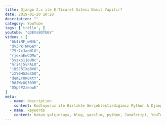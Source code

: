 ```yaml
---
title: Django 2.x ile E-Ticaret Sitesi Nasıl Yapılır?
date: 2019-01-20 10:20
description: ""
category: YouTube
tags: ['trello', ]
youtube: "q3EVsBOTbGY"
videos : [
  "6k4iNF_wN4k",
  "dv3PkTNMGaY",
  "75r7xJaoNl8",
  "rjexaEwCQMw",
  "5yzxo1joU0c",
  "hri4j5vFAL0",
  "jDSE8IXgBV8",
  "zXY0H5Ze35Q",
  "demEYOR0XtY",
  "R8JWzUQ303M",
  "D5p4P2zenwE"
]
meta:
  - name: description
    content: Kodluyoruz ile Birlikte Gerçekleştirdiğimiz Python & Django Web Development Eğitiminin Devamını Buradan İnceleyebilirsiniz
  - name: keywords
    content: hakan yalçınkaya, blog, yazılım, python, JavaScript, YouTube, vue, vuepress, jamstack, staticgen, github, github pages, trello
---
```

<Title/>

Kodluyoruz.org'un organize ettiği Python & Django Web Development Eğitiminin bir kısmını Online olarak yaptık. E-Ticaret sitesini yaparken kaft.com'un sitesinin genel yapısını uygulamaya çalıştık. 

Django ile E-Ticaret sitesini yaparken Context Processsors, Models, ModelForms, Views, Templates, ve birçok özellikten bahsetmeye çalıştım. 

<div v-for="item in $page.frontmatter.videos" style="margin-top:20px;">
  <div>
    <iframe
    width="100%"
    height="400"
    :src="'https://www.youtube.com/embed/' + item"
    frameborder="0"
    allow="autoplay; encrypted-media"
    allowfullscreen
    >
    </iframe>
  </div>
</div>